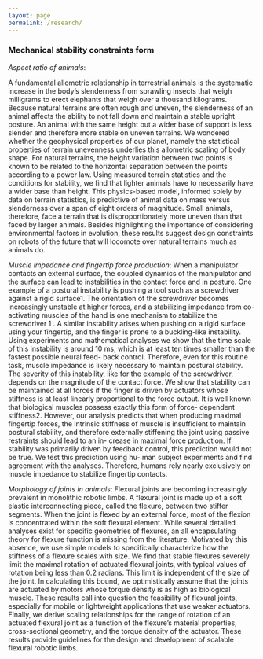 ```yaml
---
layout: page
permalink: /research/
---
```

### Mechanical stability constraints form

_Aspect ratio of animals_: 

A fundamental allometric relationship in terrestrial animals is the systematic increase in the body’s slenderness from sprawling insects that weigh milligrams to erect elephants that weigh over a thousand kilograms. Because natural terrains are often rough and uneven, the slenderness of an animal affects the ability to not fall down and maintain a stable upright posture. An animal with the same height but a wider base of support is less slender and therefore more stable on uneven terrains. We wondered whether the geophysical properties of our planet, namely the statistical properties of terrain unevenness underlies this allometric scaling of body shape. For natural terrains, the height variation between two points is known to be related to the horizontal separation between the points according to a power law. Using measured terrain statistics and the conditions for stability, we find that lighter animals have to necessarily have a wider base than height. This physics-based model, informed solely by data on terrain statistics, is predictive of animal data on mass versus slenderness over a span of eight orders of magnitude. Small animals, therefore, face a terrain that is disproportionately more uneven than that faced by larger animals. Besides highlighting the importance of considering environmental factors in evolution, these results suggest design constraints on robots of the future that will locomote over natural terrains much as animals do.

_Muscle impedance and fingertip force production_: 
When a manipulator contacts an external surface, the coupled dynamics of the manipulator and the surface can lead to instabilities in the contact force and in posture. One example of a postural instability is pushing a tool such as a screwdriver against a rigid surface1. The orientation of the screwdriver becomes increasingly unstable at higher forces, and a stabilizing impedance from co-activating muscles of the hand is one mechanism to stabilize the screwdriver 1 . A similar instability arises when pushing on a rigid surface using your fingertip, and the finger is prone to a buckling-like instability. Using experiments and mathematical analyses we show that the time scale of this instability is around 10 ms, which is at least ten times smaller than the fastest possible neural feed- back control. Therefore, even for this routine task, muscle impedance is likely necessary to maintain postural stability. The severity of this instability, like for the example of the screwdriver, depends on the magnitude of the contact force. We show that stability can be maintained at all forces if the finger is driven by actuators whose stiffness is at least linearly proportional to the force output. It is well known that biological muscles possess exactly this form of force- dependent stiffness2. However, our analysis predicts that when producing maximal fingertip forces, the intrinsic stiffness of muscle is insufficient to maintain postural stability, and therefore externally stiffening the joint using passive restraints should lead to an in- crease in maximal force production. If stability was primarily driven by feedback control, this prediction would not be true. We test this prediction using hu- man subject experiments and find agreement with the analyses. Therefore, humans rely nearly exclusively on muscle impedance to stabilize fingertip contacts.

_Morphology of joints in animals_: 
Flexural joints are becoming increasingly prevalent in monolithic robotic limbs. A flexural joint is made up of a soft elastic interconnecting piece, called the flexure, between two stiffer segments. When the joint is flexed by an external force, most of the flexion is concentrated within the soft flexural element. While several detailed analyses exist for specific geometries of flexures, an all encapsulating theory for flexure function is missing from the literature. Motivated by this absence, we use simple models to specifically characterize how the stiffness of a flexure scales with size. We find that stable flexures severely limit the maximal rotation of actuated flexural joints, with typical values of rotation being less than 0.2 radians. This limit is independent of the size of the joint. In calculating this bound, we optimistically assume that the joints are actuated by motors whose torque density is as high as biological muscle. These results call into question the feasibility of flexural joints, especially for mobile or lightweight applications that use weaker actuators. Finally, we derive scaling relationships for the range of rotation of an actuated flexural joint as a function of the flexure’s material properties, cross-sectional geometry, and the torque density of the actuator. These results provide guidelines for the design and development of scalable flexural robotic limbs.